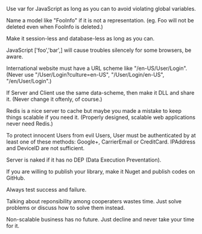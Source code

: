 Use var for JavaScript as long as you can to avoid violating global variables.

Name a model like "FooInfo" if it is not a representation. (eg. Foo will not be deleted even when FooInfo is deleted.)

Make it session-less and database-less as long as you can.

JavaScript ['foo','bar',] will cause troubles silencely for some browsers, be aware.

International website must have a URL scheme like "/en-US/User/Login". (Never use "/User/Login?culture=en-US", "/User/Login/en-US", "/en/User/Login".)

If Server and Client use the same data-scheme, then make it DLL and share it. (Never change it oftenly, of course.)

Redis is a nice server to cache but maybe you made a mistake to keep things scalable if you need it. (Properly designed, scalable web applications never need Redis.)

To protect innocent Users from evil Users, User must be authenticated by at least one of these methods: Google+, CarrierEmail or CreditCard. IPAddress and DeviceID are not sufficient.

Server is naked if it has no DEP (Data Execution Preventation).

If you are willing to publish your library, make it Nuget and publish codes on GitHub.

Always test success and failure.

Talking about reponsibility among cooperaters wastes time. Just solve problems or discuss how to solve them instead.

Non-scalable business has no future. Just decline and never take your time for it.
